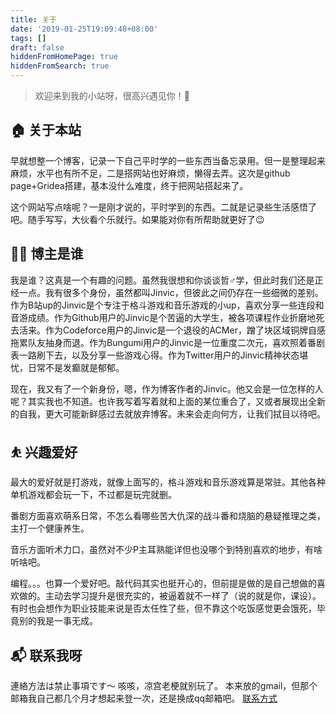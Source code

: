 ```yaml
---
title: 关于
date: '2019-01-25T19:09:48+08:00'
tags: []
draft: false
hiddenFromHomePage: true
hiddenFromSearch: true
---
```


> 欢迎来到我的小站呀，很高兴遇见你！🤝

## 🏠 关于本站

早就想整一个博客，记录一下自己平时学的一些东西当备忘录用。但一是整理起来麻烦，水平也有所不足，二是搭网站也好麻烦，懒得去弄。这次是github page+Gridea搭建，基本没什么难度，终于把网站搭起来了。

这个网站写点啥呢？一是刚才说的，平时学到的东西。二就是记录些生活感悟了吧。随手写写，大伙看个乐就行。如果能对你有所帮助就更好了😉

## 👨‍💻 博主是谁

我是谁？这真是一个有趣的问题。虽然我很想和你谈谈哲♂学，但此时我们还是正经一点。我有很多个身份，虽然都叫Jinvic，但彼此之间仍存在一些细微的差别。作为B站up的Jinvic是个专注于格斗游戏和音乐游戏的小up，喜欢分享一些连段和音游成绩。作为Github用户的Jinvic是个苦逼的大学生，被各项课程作业折磨地死去活来。作为Codeforce用户的Jinvic是一个退役的ACMer，蹭了块区域铜牌自感拖累队友抽身而退。作为Bungumi用户的Jinvic是一位重度二次元，喜欢照着番剧表一路刷下去，以及分享一些游戏心得。作为Twitter用户的Jinvic精神状态堪忧，日常不是发癫就是郁郁。

现在，我又有了一个新身份，嗯，作为博客作者的Jinvic。他又会是一位怎样的人呢？其实我也不知道。也许我写着写着就和上面的某位重合了，又或者展现出全新的自我，更大可能新鲜感过去就放弃博客。未来会走向何方，让我们拭目以待吧。

## ⛹ 兴趣爱好

最大的爱好就是打游戏，就像上面写的，格斗游戏和音乐游戏算是常驻。其他各种单机游戏都会玩一下，不过都是玩完就删。

番剧方面喜欢萌系日常，不怎么看哪些苦大仇深的战斗番和烧脑的悬疑推理之类，主打一个健康养生。

音乐方面听术力口，虽然对不少P主耳熟能详但也没哪个到特别喜欢的地步，有啥听啥吧。

编程。。。也算一个爱好吧。敲代码其实也挺开心的，但前提是做的是自己想做的喜欢做的。主动去学习提升是很充实的，被逼着就不一样了（说的就是你，课设）。有时也会想作为职业技能来说是否太任性了些，但不靠这个吃饭感觉更会饿死，毕竟别的我是一事无成。

## 📬 联系我呀

連絡方法は禁止事項です～
咳咳，凉宫老梗就别玩了。
本来放的gmail，但那个邮箱我自己都几个月才想起来登一次，还是换成qq邮箱吧。
[联系方式](mailto:2528976435@qq.com)
